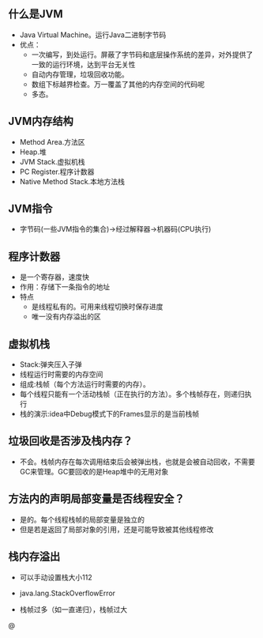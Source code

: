 ## 什么是JVM
- Java Virtual Machine。运行Java二进制字节码
- 优点：
    - 一次编写，到处运行。屏蔽了字节码和底层操作系统的差异，对外提供了一致的运行环境，达到平台无关性
    - 自动内存管理，垃圾回收功能。
    - 数组下标越界检查。万一覆盖了其他的内存空间的代码呢
    - 多态。
## JVM内存结构
- Method Area.方法区
- Heap.堆
- JVM Stack.虚拟机栈
- PC Register.程序计数器
- Native Method Stack.本地方法栈
## JVM指令
- 字节码(一些JVM指令的集合)->经过解释器->机器码(CPU执行)
## 程序计数器
- 是一个寄存器，速度快
- 作用：存储下一条指令的地址
- 特点
  - 是线程私有的。可用来线程切换时保存进度
  -  唯一没有内存溢出的区
## 虚拟机栈
- Stack:弹夹压入子弹
-  线程运行时需要的内存空间
- 组成:栈帧（每个方法运行时需要的内存）。
- 每个线程只能有一个活动栈帧（正在执行的方法）。多个栈帧存在，则递归执行
- 栈的演示:idea中Debug模式下的Frames显示的是当前栈帧

## 垃圾回收是否涉及栈内存？

- 不会。栈帧内存在每次调用结束后会被弹出栈，也就是会被自动回收，不需要GC来管理。GC要回收的是Heap堆中的无用对象

## 方法内的声明局部变量是否线程安全？

- 是的。每个线程栈帧的局部变量是独立的
- 但是若是返回了局部对象的引用，还是可能导致被其他线程修改

## 栈内存溢出

- 可以手动设置栈大小112

- java.lang.StackOverflowError
- 栈帧过多（如一直递归），栈帧过大





@
